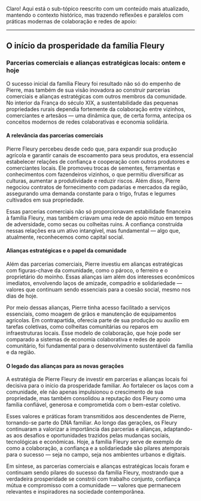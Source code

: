 Claro! Aqui está o sub-tópico reescrito com um conteúdo mais atualizado, mantendo o contexto histórico, mas trazendo reflexões e paralelos com práticas modernas de colaboração e redes de apoio:

---

## O início da prosperidade da família Fleury

### Parcerias comerciais e alianças estratégicas locais: ontem e hoje

O sucesso inicial da família Fleury foi resultado não só do empenho de Pierre, mas também de sua visão inovadora ao construir parcerias comerciais e alianças estratégicas com outros membros da comunidade. No interior da França do século XIX, a sustentabilidade das pequenas propriedades rurais dependia fortemente da colaboração entre vizinhos, comerciantes e artesãos — uma dinâmica que, de certa forma, antecipa os conceitos modernos de redes colaborativas e economia solidária.

#### A relevância das parcerias comerciais

Pierre Fleury percebeu desde cedo que, para expandir sua produção agrícola e garantir canais de escoamento para seus produtos, era essencial estabelecer relações de confiança e cooperação com outros produtores e comerciantes locais. Ele promoveu trocas de sementes, ferramentas e conhecimentos com fazendeiros vizinhos, o que permitiu diversificar as culturas, aumentar a produtividade e reduzir riscos. Além disso, Pierre negociou contratos de fornecimento com padarias e mercados da região, assegurando uma demanda constante para o trigo, frutas e legumes cultivados em sua propriedade.

Essas parcerias comerciais não só proporcionavam estabilidade financeira à família Fleury, mas também criavam uma rede de apoio mútuo em tempos de adversidade, como secas ou colheitas ruins. A confiança construída nessas relações era um ativo intangível, mas fundamental — algo que, atualmente, reconhecemos como capital social.

#### Alianças estratégicas e o papel da comunidade

Além das parcerias comerciais, Pierre investiu em alianças estratégicas com figuras-chave da comunidade, como o pároco, o ferreiro e o proprietário do moinho. Essas alianças iam além dos interesses econômicos imediatos, envolvendo laços de amizade, compadrio e solidariedade — valores que continuam sendo essenciais para a coesão social, mesmo nos dias de hoje.

Por meio dessas alianças, Pierre tinha acesso facilitado a serviços essenciais, como moagem de grãos e manutenção de equipamentos agrícolas. Em contrapartida, oferecia parte de sua produção ou auxílio em tarefas coletivas, como colheitas comunitárias ou reparos em infraestruturas locais. Esse modelo de colaboração, que hoje pode ser comparado a sistemas de economia colaborativa e redes de apoio comunitário, foi fundamental para o desenvolvimento sustentável da família e da região.

#### O legado das alianças para as novas gerações

A estratégia de Pierre Fleury de investir em parcerias e alianças locais foi decisiva para o início da prosperidade familiar. Ao fortalecer os laços com a comunidade, ele não apenas impulsionou o crescimento de sua propriedade, mas também consolidou a reputação dos Fleury como uma família confiável, generosa e comprometida com o bem-estar coletivo.

Esses valores e práticas foram transmitidos aos descendentes de Pierre, tornando-se parte do DNA familiar. Ao longo das gerações, os Fleury continuaram a valorizar a importância das parcerias e alianças, adaptando-as aos desafios e oportunidades trazidos pelas mudanças sociais, tecnológicas e econômicas. Hoje, a família Fleury serve de exemplo de como a colaboração, a confiança e a solidariedade são pilares atemporais para o sucesso — seja no campo, seja nos ambientes urbanos e digitais.

Em síntese, as parcerias comerciais e alianças estratégicas locais foram e continuam sendo pilares do sucesso da família Fleury, mostrando que a verdadeira prosperidade se constrói com trabalho conjunto, confiança mútua e compromisso com a comunidade — valores que permanecem relevantes e inspiradores na sociedade contemporânea.